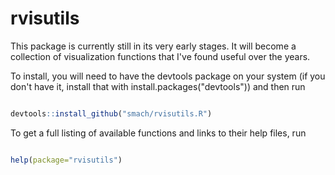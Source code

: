 rvisutils
=========

This package is currently still in its very early stages. It will become a collection of visualization functions that I've found useful over the years.

To install, you will need to have the devtools package on your system (if you don't have it, install that with install.packages("devtools")) and then run

``` r

devtools::install_github("smach/rvisutils.R")
```

To get a full listing of available functions and links to their help files, run

``` r

help(package="rvisutils")
```
